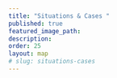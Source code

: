 ```yaml
---
title: "Situations & Cases "
published: true
featured_image_path:
description:
order: 25
layout: map
# slug: situations-cases
---
```

